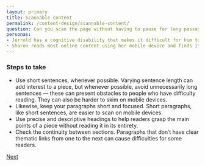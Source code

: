 ```yaml
---
layout: primary
title: Scannable content
permalink: /content-design/scannable-content/
question: Can you scan the page without having to pause for long passages? Can you quickly grasp the meaning of a section based on its heading?
personas:
- Jerrold has a cognitive disability that makes it difficult for him to read long, uninterrupted passages of text. 
- Sharon reads most online content using her mobile device and finds it difficult to navigate long paragraphs.
---
```


### Steps to take
- Use short sentences, whenever possible. Varying sentence length can add interest to a piece, but whenever possible, avoid unnecessarily long sentences — these can present obstacles to people who have difficulty reading. They can also be harder to skim on mobile devices.
- Likewise, keep your paragraphs short and focused. Short paragraphs, like short sentences, are easier to scan on mobile devices.
- Use precise and descriptive headings to help readers grasp the main points of a piece without reading it in its entirety.
- Check the continuity between sections. Paragraphs that don’t have clear thematic links from one to the next can cause difficulties for some readers.

<a class="usa-button button-next" href="{{ site.baseurl }}/content-design/images/">
  Next <i class="fa fa-chevron-right" aria-hidden="true"></i>
</a>
